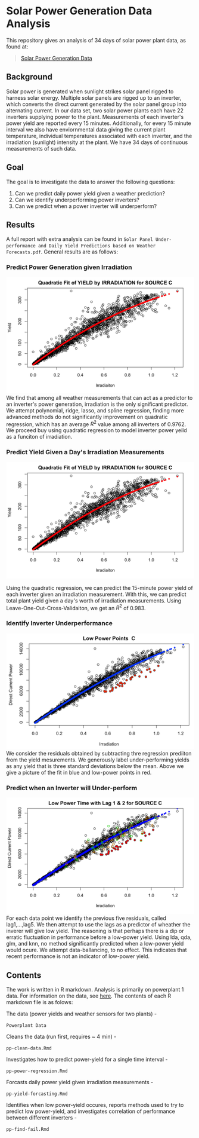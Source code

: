 # Solar Power Generation Data Analysis

This repository gives an analysis of 34 days of solar power plant data, as found at:

> [Solar Power Generation Data](https://www.kaggle.com/datasets/anikannal/solar-power-generation-data)

## Background
Solar power is generated when sunlight strikes solar panel rigged to harness solar energy. Multiple solar panels are rigged up to an inverter, which converts the direct current generated by the solar panel group into alternating current. In our data set, two solar power plants each have 22 inverters supplying power to the plant. Measurements of each inverter's power yield are reported every 15 minutes. Additionally, for every 15 minute interval we also have enviornmental data giving the current plant temperature, individual temperatures associated with each inverter, and the irradiation (sunlight) intensity at the plant. We have 34 days of continuous measurements of such data.

## Goal

The goal is to investigate the data to answer the following questions:

1) Can we predict daily power yield given a weather prediction?
2) Can we identify underperforming power inverters?
3) Can we predict when a power inverter will underperform?

## Results
A full report with extra analysis can be found in ```Solar Panel Under-performance and Daily Yield Predictions based on Weather Forecasts.pdf```. General results are as follows:

### Predict Power Generation given Irradiation
![](images/yfit.png)
We find that among all weather measurements that can act as a predictor to an inverter's power generation, irradiation is the only significant predictor. We attempt polynomial, ridge, lasso, and spline regression, finding more advanced methods do not significantly improvement on quadratic regression, which has an average $R^2$ value among all inverters of 0.9762. We proceed buy using quadratic regression to model inverter power yeild as a funciton of irradiation.

### Predict Yield Given a Day's Irradiation Measurements

![](images/yfit.png)

Using the quadratic regression, we can predict the 15-minute power yield of each inverter given an irradiation measurement. With this, we can predict total plant yield given a day's worth of irradiation measurements. Using Leave-One-Out-Cross-Validaiton, we get an $R^2$ of 0.983.

### Identify Inverter Underperformance
![](images/residcurveC.png)
We consider the residuals obtained by subtracting thre regression prediiton from the yield mesurements. We generously label under-performing yields as any yield that is three standard deviations below the mean. Above we give a picture of the fit in blue and low-power points in red.

### Predict when an Inverter will Under-perform
![](images/lagplot.png)
For each data point we identify the previous five residuals, called lag1,...,lag5. We then attempt to use the lags as a predictor of wheather the inverer will give low yield. The reasoning is that perhaps there is a dip or erratic fluctuation in performance before a low-power yield. Using lda, qda, glm, and knn, no method significantly predicted when a low-power yield would ocure. We attempt data-ballancing, to no effect. This indicates that recent performance is not an indicator of low-power yield.

## Contents
The work is written in R markdown. Analysis is primarily on powerplant 1 data. For information on the data, see [here](https://www.kaggle.com/datasets/anikannal/solar-power-generation-data). The contents of each R markdown file is as folows:

The data (power yields and weather sensors for two plants) -
```
Powerplant Data
```

Cleans the data (run first, requires ~ 4 min) -
```
pp-clean-data.Rmd
```

Investigates how to predict power-yield for a single time interval -
```
pp-power-regression.Rmd
```

Forcasts daily power yield given irradiation measurements -
```
pp-yield-forcasting.Rmd
```

Identifies when low power-yield occures, reports methods used to try to predict low power-yield, and investigates correlation of performance between different inverters -
```
pp-find-fail.Rmd
```
